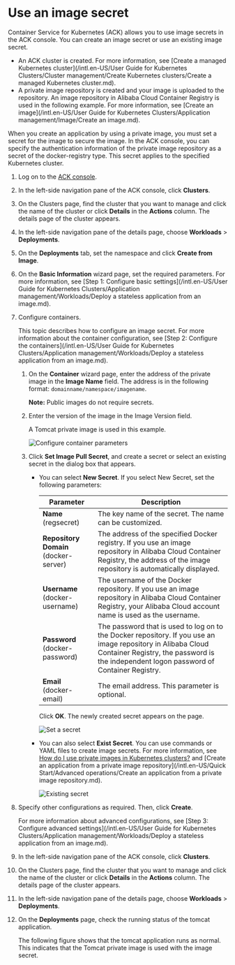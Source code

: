 # Use an image secret

Container Service for Kubernetes \(ACK\) allows you to use image secrets in the ACK console. You can create an image secret or use an existing image secret.

-   An ACK cluster is created. For more information, see [Create a managed Kubernetes cluster](/intl.en-US/User Guide for Kubernetes Clusters/Cluster management/Create Kubernetes clusters/Create a managed Kubernetes cluster.md).
-   A private image repository is created and your image is uploaded to the repository. An image repository in Alibaba Cloud Container Registry is used in the following example. For more information, see [Create an image](/intl.en-US/User Guide for Kubernetes Clusters/Application management/Image/Create an image.md).

When you create an application by using a private image, you must set a secret for the image to secure the image. In the ACK console, you can specify the authentication information of the private image repository as a secret of the docker-registry type. This secret applies to the specified Kubernetes cluster.

1.  Log on to the [ACK console](https://cs.console.aliyun.com).

2.  In the left-side navigation pane of the ACK console, click **Clusters**.

3.  On the Clusters page, find the cluster that you want to manage and click the name of the cluster or click **Details** in the **Actions** column. The details page of the cluster appears.

4.  In the left-side navigation pane of the details page, choose **Workloads** \> **Deployments**.

5.  On the **Deployments** tab, set the namespace and click **Create from Image**.

6.  On the **Basic Information** wizard page, set the required parameters. For more information, see [Step 1: Configure basic settings](/intl.en-US/User Guide for Kubernetes Clusters/Application management/Workloads/Deploy a stateless application from an image.md).

7.  Configure containers.

    This topic describes how to configure an image secret. For more information about the container configuration, see [Step 2: Configure the containers](/intl.en-US/User Guide for Kubernetes Clusters/Application management/Workloads/Deploy a stateless application from an image.md).

    1.  On the **Container** wizard page, enter the address of the private image in the **Image Name** field. The address is in the following format: `domainname/namespace/imagename`.

        **Note:** Public images do not require secrets.

    2.  Enter the version of the image in the Image Version field.

        A Tomcat private image is used in this example.

        ![Configure container parameters](https://static-aliyun-doc.oss-accelerate.aliyuncs.com/assets/img/en-US/4245359951/p13583.png)

    3.  Click **Set Image Pull Secret**, and create a secret or select an existing secret in the dialog box that appears.

        -   You can select **New Secret**. If you select New Secret, set the following parameters:

            |Parameter|Description|
            |---------|-----------|
            |**Name** \(regsecret\)|The key name of the secret. The name can be customized.|
            |**Repository Domain** \(docker-server\)|The address of the specified Docker registry. If you use an image repository in Alibaba Cloud Container Registry, the address of the image repository is automatically displayed.|
            |**Username** \(docker-username\)|The username of the Docker repository. If you use an image repository in Alibaba Cloud Container Registry, your Alibaba Cloud account name is used as the username.|
            |**Password** \(docker-password\)|The password that is used to log on to the Docker repository. If you use an image repository in Alibaba Cloud Container Registry, the password is the independent logon password of Container Registry.|
            |**Email** \(docker-email\)|The email address. This parameter is optional.|

            Click **OK**. The newly created secret appears on the page.

            ![Set a secret](https://static-aliyun-doc.oss-accelerate.aliyuncs.com/assets/img/en-US/4245359951/p13585.png)

        -   You can also select **Exist Secret**. You can use commands or YAML files to create image secrets. For more information, see [How do I use private images in Kubernetes clusters?]() and [Create an application from a private image repository](/intl.en-US/Quick Start/Advanced operations/Create an application from a private image repository.md).

            ![Existing secret](https://static-aliyun-doc.oss-accelerate.aliyuncs.com/assets/img/en-US/4245359951/p13586.png)

8.  Specify other configurations as required. Then, click **Create**.

    For more information about advanced configurations, see [Step 3: Configure advanced settings](/intl.en-US/User Guide for Kubernetes Clusters/Application management/Workloads/Deploy a stateless application from an image.md).

9.  In the left-side navigation pane of the ACK console, click **Clusters**.

10. On the Clusters page, find the cluster that you want to manage and click the name of the cluster or click **Details** in the **Actions** column. The details page of the cluster appears.

11. In the left-side navigation pane of the details page, choose **Workloads** \> **Deployments**.

12. On the **Deployments** page, check the running status of the tomcat application.

    The following figure shows that the tomcat application runs as normal. This indicates that the Tomcat private image is used with the image secret.


